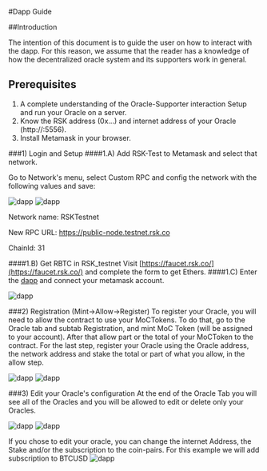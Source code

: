 #Dapp Guide

##Introduction

The intention of this document is to guide the user on how to interact with the dapp. For this reason, we assume that the reader has a knowledge of how the decentralized oracle system and its supporters work in general.


## Prerequisites
1. A complete understanding of the Oracle-Supporter interaction Setup and run your Oracle on a server.
2. Know the RSK address (0x...) and internet address of your Oracle (http://<IP>:5556).
3. Install Metamask in your browser.

###1) Login and Setup
####1.A) Add RSK-Test to Metamask and select that network.

Go to Network's menu, select Custom RPC and config the network with the following values and save:


![dapp](./images/GUIA03-01.png) 
![dapp](./images/GUIA03-02.png)


Network name: RSKTestnet

New RPC URL: https://public-node.testnet.rsk.co

ChainId: 31

####1.B) Get RBTC in RSK_testnet 
Visit [https://faucet.rsk.co/](https://faucet.rsk.co/) and complete the form to get Ethers.
####1.C) Enter the [dapp](http://oracles.testnet.moneyonchain.com)  and connect your metamask account. 

![dapp](./images/GUIA03-03.png)
   

###2) Registration (Mint->Allow->Register)
To register your Oracle, you will need to allow the contract to use your MoCTokens. To do that, go to the Oracle tab and subtab Registration, and mint MoC Token (will be assigned to your account). After that allow part or the total of your MoCToken to the contract. For the last step, register your Oracle using the Oracle address, the network address and stake the total or part of what you allow, in the allow step.

![dapp](./images/GUIA03-05.png)
![dapp](./images/GUIA03-06.png)

###3) Edit your Oracle's configuration
At the end of the Oracle Tab you will see all of the Oracles and you will be allowed to edit or delete only your Oracles.

![dapp](./images/GUIA03-07.png)
![dapp](./images/GUIA03-08.png)

If you chose to edit your oracle, you can change the internet Address, the Stake and/or the subscription to the coin-pairs.
For this example we will add subscription to BTCUSD
![dapp](./images/GUIA03-09.png)







